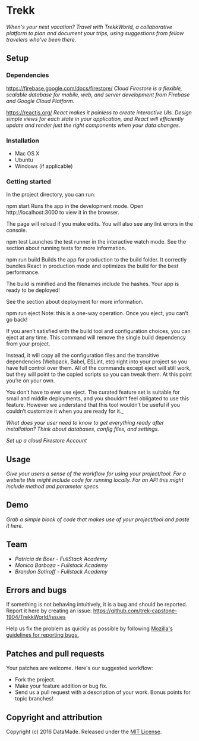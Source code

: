 # Trekk

_When's your next vacation? Travel with TrekkWorld, a collaborative platform to plan and document your trips, using suggestions from fellow travelers who've been there._

## Setup

### Dependencies

https://firebase.google.com/docs/firestore/
_Cloud Firestore is a flexible, scalable database for mobile, web, and server development from Firebase and Google Cloud Platform._

https://reactjs.org/
_React makes it painless to create interactive UIs. Design simple views for each state in your application, and React will efficiently update and render just the right components when your data changes._

### Installation

- Mac OS X
- Ubuntu
- Windows (if applicable)

### Getting started

In the project directory, you can run:

npm start
Runs the app in the development mode.
Open http://localhost:3000 to view it in the browser.

The page will reload if you make edits.
You will also see any lint errors in the console.

npm test
Launches the test runner in the interactive watch mode.
See the section about running tests for more information.

npm run build
Builds the app for production to the build folder.
It correctly bundles React in production mode and optimizes the build for the best performance.

The build is minified and the filenames include the hashes.
Your app is ready to be deployed!

See the section about deployment for more information.

npm run eject
Note: this is a one-way operation. Once you eject, you can’t go back!

If you aren’t satisfied with the build tool and configuration choices, you can eject at any time. This command will remove the single build dependency from your project.

Instead, it will copy all the configuration files and the transitive dependencies (Webpack, Babel, ESLint, etc) right into your project so you have full control over them. All of the commands except eject will still work, but they will point to the copied scripts so you can tweak them. At this point you’re on your own.

You don’t have to ever use eject. The curated feature set is suitable for small and middle deployments, and you shouldn’t feel obligated to use this feature. However we understand that this tool wouldn’t be useful if you couldn’t customize it when you are ready for it.\_

_What does your user need to know to get everything ready after installation?_
_Think about databases, config files, and settings._

_Set up a cloud Firestore Account_

## Usage

_Give your users a sense of the workflow for using your project/tool._
_For a website this might include code for running locally._
_For an API this might include method and parameter specs._

## Demo

_Grab a simple block of code that makes use of your project/tool and paste it here._

## Team

- _Patricia de Boer - FullStack Academy_
- _Monica Barboza - Fullstack Academy_
- _Brandon Sotiroff - Fullstack Academy_

## Errors and bugs

If something is not behaving intuitively, it is a bug and should be reported.
Report it here by creating an issue: https://github.com/trek-capstone-1904/TrekkWorld/issues

Help us fix the problem as quickly as possible by following [Mozilla's guidelines for reporting bugs.](https://developer.mozilla.org/en-US/docs/Mozilla/QA/Bug_writing_guidelines#General_Outline_of_a_Bug_Report)

## Patches and pull requests

Your patches are welcome. Here's our suggested workflow:

- Fork the project.
- Make your feature addition or bug fix.
- Send us a pull request with a description of your work. Bonus points for topic branches!

## Copyright and attribution

Copyright (c) 2016 DataMade. Released under the [MIT License](https://github.com/datamade/your-repo-here/blob/master/LICENSE).
